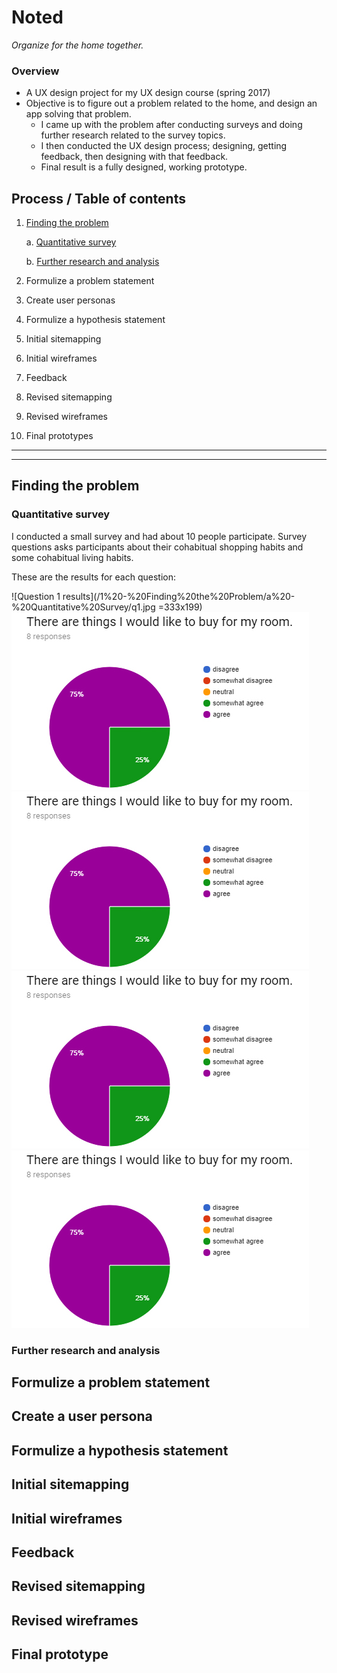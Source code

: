 # Noted
_Organize for the home together._

### Overview
- A UX design project for my UX design course (spring 2017)
- Objective is to figure out a problem related to the home, and design an app solving that problem.
  - I came up with the problem after conducting surveys and doing further research related to the survey topics.
  - I then conducted the UX design process; designing, getting feedback, then designing with that feedback.
  - Final result is a fully designed, working prototype. 

## Process / Table of contents
1. [Finding the problem](#finding-the-problem)
    
    a. [Quantitative survey](#quantitative-survey)
    
    b. [Further research and analysis](#further-research-and-analysis)
2. Formulize a problem statement
3. Create user personas
4. Formulize a hypothesis statement
5. Initial sitemapping
6. Initial wireframes
7. Feedback
8. Revised sitemapping
9. Revised wireframes
10. Final prototypes

---
---


## Finding the problem

### Quantitative survey

I conducted a small survey and had about 10 people participate. 
Survey questions asks participants about their cohabitual shopping habits and some cohabitual living habits. 

These are the results for each question: 

![Question 1 results](/1%20-%20Finding%20the%20Problem/a%20-%20Quantitative%20Survey/q1.jpg =333x199) ![Question 1 results](/1%20-%20Finding%20the%20Problem/a%20-%20Quantitative%20Survey/q1.jpg) ![Question 1 results](/1%20-%20Finding%20the%20Problem/a%20-%20Quantitative%20Survey/q1.jpg) ![Question 1 results](/1%20-%20Finding%20the%20Problem/a%20-%20Quantitative%20Survey/q1.jpg) ![Question 1 results](/1%20-%20Finding%20the%20Problem/a%20-%20Quantitative%20Survey/q1.jpg)

### Further research and analysis


## Formulize a problem statement

## Create a user persona

## Formulize a hypothesis statement

## Initial sitemapping

## Initial wireframes

## Feedback

## Revised sitemapping

## Revised wireframes

## Final prototype

